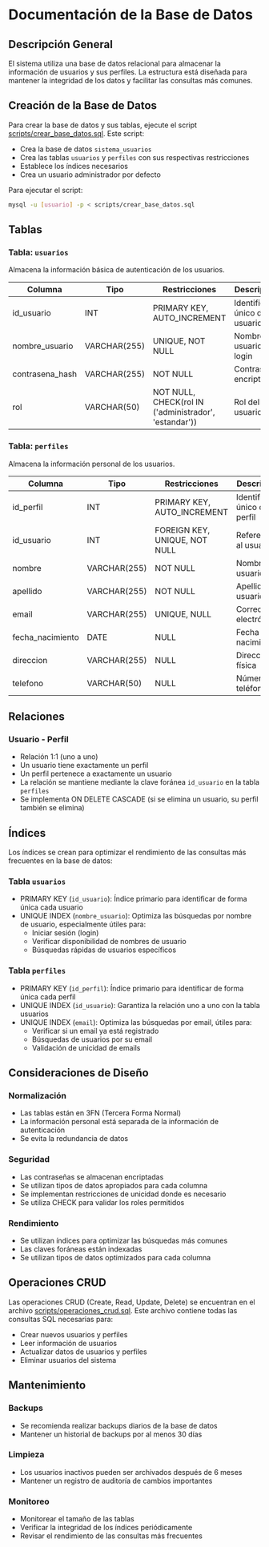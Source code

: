 # Documentación de la Base de Datos

## Descripción General

El sistema utiliza una base de datos relacional para almacenar la información de usuarios y sus perfiles. La estructura está diseñada para mantener la integridad de los datos y facilitar las consultas más comunes.

## Creación de la Base de Datos

Para crear la base de datos y sus tablas, ejecute el script [scripts/crear_base_datos.sql](scripts/crear_base_datos.sql). Este script:
- Crea la base de datos `sistema_usuarios`
- Crea las tablas `usuarios` y `perfiles` con sus respectivas restricciones
- Establece los índices necesarios
- Crea un usuario administrador por defecto

Para ejecutar el script:
```bash
mysql -u [usuario] -p < scripts/crear_base_datos.sql
```

## Tablas

### Tabla: `usuarios`

Almacena la información básica de autenticación de los usuarios.

| Columna | Tipo | Restricciones | Descripción |
|---------|------|---------------|-------------|
| id_usuario | INT | PRIMARY KEY, AUTO_INCREMENT | Identificador único del usuario |
| nombre_usuario | VARCHAR(255) | UNIQUE, NOT NULL | Nombre de usuario para login |
| contrasena_hash | VARCHAR(255) | NOT NULL | Contraseña encriptada |
| rol | VARCHAR(50) | NOT NULL, CHECK(rol IN ('administrador', 'estandar')) | Rol del usuario |

### Tabla: `perfiles`

Almacena la información personal de los usuarios.

| Columna | Tipo | Restricciones | Descripción |
|---------|------|---------------|-------------|
| id_perfil | INT | PRIMARY KEY, AUTO_INCREMENT | Identificador único del perfil |
| id_usuario | INT | FOREIGN KEY, UNIQUE, NOT NULL | Referencia al usuario |
| nombre | VARCHAR(255) | NOT NULL | Nombre del usuario |
| apellido | VARCHAR(255) | NOT NULL | Apellido del usuario |
| email | VARCHAR(255) | UNIQUE, NULL | Correo electrónico |
| fecha_nacimiento | DATE | NULL | Fecha de nacimiento |
| direccion | VARCHAR(255) | NULL | Dirección física |
| telefono | VARCHAR(50) | NULL | Número de teléfono |

## Relaciones

### Usuario - Perfil
- Relación 1:1 (uno a uno)
- Un usuario tiene exactamente un perfil
- Un perfil pertenece a exactamente un usuario
- La relación se mantiene mediante la clave foránea `id_usuario` en la tabla `perfiles`
- Se implementa ON DELETE CASCADE (si se elimina un usuario, su perfil también se elimina)

## Índices

Los índices se crean para optimizar el rendimiento de las consultas más frecuentes en la base de datos:

### Tabla `usuarios`
- PRIMARY KEY (`id_usuario`): Índice primario para identificar de forma única cada usuario
- UNIQUE INDEX (`nombre_usuario`): Optimiza las búsquedas por nombre de usuario, especialmente útiles para:
  - Iniciar sesión (login)
  - Verificar disponibilidad de nombres de usuario
  - Búsquedas rápidas de usuarios específicos

### Tabla `perfiles`
- PRIMARY KEY (`id_perfil`): Índice primario para identificar de forma única cada perfil
- UNIQUE INDEX (`id_usuario`): Garantiza la relación uno a uno con la tabla usuarios
- UNIQUE INDEX (`email`): Optimiza las búsquedas por email, útiles para:
  - Verificar si un email ya está registrado
  - Búsquedas de usuarios por su email
  - Validación de unicidad de emails

## Consideraciones de Diseño

### Normalización
- Las tablas están en 3FN (Tercera Forma Normal)
- La información personal está separada de la información de autenticación
- Se evita la redundancia de datos

### Seguridad
- Las contraseñas se almacenan encriptadas
- Se utilizan tipos de datos apropiados para cada columna
- Se implementan restricciones de unicidad donde es necesario
- Se utiliza CHECK para validar los roles permitidos

### Rendimiento
- Se utilizan índices para optimizar las búsquedas más comunes
- Las claves foráneas están indexadas
- Se utilizan tipos de datos optimizados para cada columna

## Operaciones CRUD

Las operaciones CRUD (Create, Read, Update, Delete) se encuentran en el archivo [scripts/operaciones_crud.sql](scripts/operaciones_crud.sql). Este archivo contiene todas las consultas SQL necesarias para:
- Crear nuevos usuarios y perfiles
- Leer información de usuarios
- Actualizar datos de usuarios y perfiles
- Eliminar usuarios del sistema

## Mantenimiento

### Backups
- Se recomienda realizar backups diarios de la base de datos
- Mantener un historial de backups por al menos 30 días

### Limpieza
- Los usuarios inactivos pueden ser archivados después de 6 meses
- Mantener un registro de auditoría de cambios importantes

### Monitoreo
- Monitorear el tamaño de las tablas
- Verificar la integridad de los índices periódicamente
- Revisar el rendimiento de las consultas más frecuentes